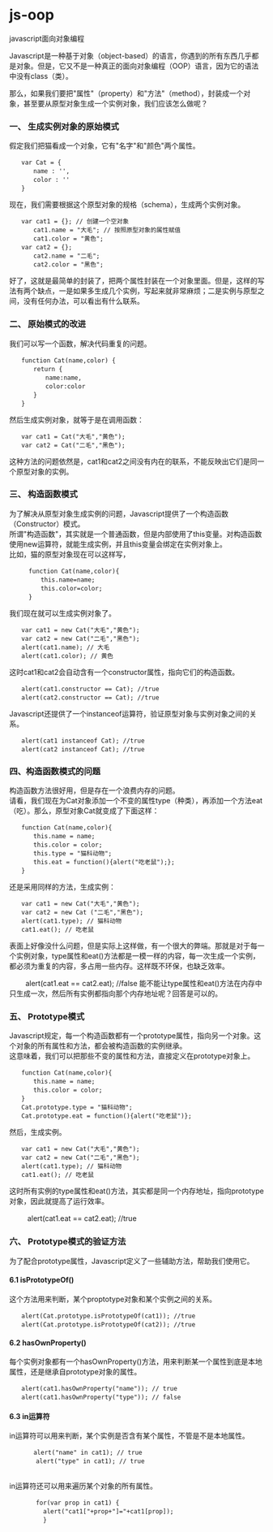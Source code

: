 # js-oop
javascript面向对象编程
<p>Javascript是一种基于对象（object-based）的语言，你遇到的所有东西几乎都是对象。但是，它又不是一种真正的面向对象编程（OOP）语言，因为它的语法中没有class（类）。</p>
<p>那么，如果我们要把"属性"（property）和"方法"（method），封装成一个对象，甚至要从原型对象生成一个实例对象，我们应该怎么做呢？</p>
<h3>一、 生成实例对象的原始模式</h3>
假定我们把猫看成一个对象，它有"名字"和"颜色"两个属性。

    　　var Cat = {
    　　　　name : '',
    　　　　color : ''
    　　} 
现在，我们需要根据这个原型对象的规格（schema），生成两个实例对象。

    　　var cat1 = {}; // 创建一个空对象
    　　　　cat1.name = "大毛"; // 按照原型对象的属性赋值
    　　　　cat1.color = "黄色";
    　　var cat2 = {};
    　　　　cat2.name = "二毛";
    　　　　cat2.color = "黑色";
好了，这就是最简单的封装了，把两个属性封装在一个对象里面。但是，这样的写法有两个缺点，一是如果多生成几个实例，写起来就非常麻烦；二是实例与原型之间，没有任何办法，可以看出有什么联系。
<h3>二、 原始模式的改进</h3>
我们可以写一个函数，解决代码重复的问题。

    　　function Cat(name,color) {
    　　　　return {
    　　　　　　name:name,
    　　　　　　color:color
    　　　　}
    　　}
然后生成实例对象，就等于是在调用函数：

    　　var cat1 = Cat("大毛","黄色");
    　　var cat2 = Cat("二毛","黑色");
这种方法的问题依然是，cat1和cat2之间没有内在的联系，不能反映出它们是同一个原型对象的实例。
<h3>三、 构造函数模式</h3>
为了解决从原型对象生成实例的问题，Javascript提供了一个构造函数（Constructor）模式。<br>
所谓"构造函数"，其实就是一个普通函数，但是内部使用了this变量。对构造函数使用new运算符，就能生成实例，并且this变量会绑定在实例对象上。<br>
比如，猫的原型对象现在可以这样写，<br>
  
      　　function Cat(name,color){
      　　　　this.name=name;
      　　　　this.color=color;
      　　}
我们现在就可以生成实例对象了。

    　　var cat1 = new Cat("大毛","黄色");
    　　var cat2 = new Cat("二毛","黑色");
    　　alert(cat1.name); // 大毛
    　　alert(cat1.color); // 黄色
这时cat1和cat2会自动含有一个constructor属性，指向它们的构造函数。

    　　alert(cat1.constructor == Cat); //true
    　　alert(cat2.constructor == Cat); //true
Javascript还提供了一个instanceof运算符，验证原型对象与实例对象之间的关系。

    　　alert(cat1 instanceof Cat); //true
    　　alert(cat2 instanceof Cat); //true
<h3>四、构造函数模式的问题</h3>
构造函数方法很好用，但是存在一个浪费内存的问题。<br>
请看，我们现在为Cat对象添加一个不变的属性type（种类），再添加一个方法eat（吃）。那么，原型对象Cat就变成了下面这样：<br>

    　　function Cat(name,color){
    　　　　this.name = name;
    　　　　this.color = color;
    　　　　this.type = "猫科动物";
    　　　　this.eat = function(){alert("吃老鼠");};
    　　}
还是采用同样的方法，生成实例：

    　　var cat1 = new Cat("大毛","黄色");
    　　var cat2 = new Cat ("二毛","黑色");
    　　alert(cat1.type); // 猫科动物
    　　cat1.eat(); // 吃老鼠
表面上好像没什么问题，但是实际上这样做，有一个很大的弊端。那就是对于每一个实例对象，type属性和eat()方法都是一模一样的内容，每一次生成一个实例，都必须为重复的内容，多占用一些内存。这样既不环保，也缺乏效率。

　    　alert(cat1.eat == cat2.eat); //false
能不能让type属性和eat()方法在内存中只生成一次，然后所有实例都指向那个内存地址呢？回答是可以的。
<h3>五、 Prototype模式</h3>
Javascript规定，每一个构造函数都有一个prototype属性，指向另一个对象。这个对象的所有属性和方法，都会被构造函数的实例继承。<br>
这意味着，我们可以把那些不变的属性和方法，直接定义在prototype对象上。<br>

    　　function Cat(name,color){
    　　　　this.name = name;
    　　　　this.color = color;
    　　}
    　　Cat.prototype.type = "猫科动物";
    　　Cat.prototype.eat = function(){alert("吃老鼠")};
然后，生成实例。

    　　var cat1 = new Cat("大毛","黄色");
    　　var cat2 = new Cat("二毛","黑色");
    　　alert(cat1.type); // 猫科动物
    　　cat1.eat(); // 吃老鼠
这时所有实例的type属性和eat()方法，其实都是同一个内存地址，指向prototype对象，因此就提高了运行效率。

　  　  alert(cat1.eat == cat2.eat); //true
<h3>六、 Prototype模式的验证方法</h3>
为了配合prototype属性，Javascript定义了一些辅助方法，帮助我们使用它。
<h4>6.1 isPrototypeOf()</h4>
这个方法用来判断，某个proptotype对象和某个实例之间的关系。

    　　alert(Cat.prototype.isPrototypeOf(cat1)); //true
    　　alert(Cat.prototype.isPrototypeOf(cat2)); //true
<h4>6.2 hasOwnProperty()</h4>
每个实例对象都有一个hasOwnProperty()方法，用来判断某一个属性到底是本地属性，还是继承自prototype对象的属性。

    　　alert(cat1.hasOwnProperty("name")); // true
    　　alert(cat1.hasOwnProperty("type")); // false
<h4>6.3 in运算符</h4>
in运算符可以用来判断，某个实例是否含有某个属性，不管是不是本地属性。
  
        　 alert("name" in cat1); // true
      　  　alert("type" in cat1); // true
      　  　
in运算符还可以用来遍历某个对象的所有属性。

    　    　for(var prop in cat1) {
    　    　  alert("cat1["+prop+"]="+cat1[prop]); 
    　    　  }
